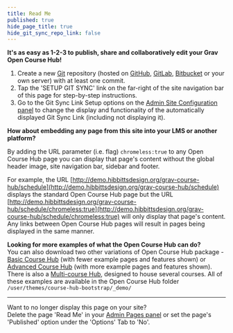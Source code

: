 ```yaml
---
title: Read Me
published: true
hide_page_title: true
hide_git_sync_repo_link: false
---
```


**It's as easy as 1-2-3 to publish, share and collaboratively edit your Grav Open Course Hub!**

1. Create a new [Git](https://git-scm.com/) repository (hosted on [GitHub](https://github.com/), [GitLab](https://about.gitlab.com/), [Bitbucket](https://bitbucket.org/) or your own server) with at least one commit.
2. Tap the 'SETUP GIT SYNC' link on the far-right of the site navigation bar of this page for step-by-step instructions.
3. Go to the Git Sync Link Setup options on the [Admin Site Configuration panel](../../admin/config/site) to change the display and functionality of the automatically displayed Git Sync Link (including not displaying it).

**How about embedding any page from this site into your LMS or another platform?**  

By adding the URL parameter (i.e. flag) `chromeless:true` to any Open Course Hub page you can display that page's content without the global header image, site navigation bar, sidebar and footer.  

For example, the URL [http://demo.hibbittsdesign.org/grav-course-hub/schedule](http://demo.hibbittsdesign.org/grav-course-hub/schedule) displays the standard Open Course Hub page but the URL [http://demo.hibbittsdesign.org/grav-course-hub/schedule/chromeless:true](http://demo.hibbittsdesign.org/grav-course-hub/schedule/chromeless:true) will only display that page's content. Any links between Open Course Hub pages will result in pages being displayed in the same manner.

**Looking for more examples of what the Open Course Hub can do?**  
You can also download two other variations of Open Course Hub package - [Basic Course Hub](http://hibbittsdesign.org/blog/downloads/grav-skeleton-course-hub-site-basic.zip) (with fewer example pages and features shown) or [Advanced Course Hub](http://hibbittsdesign.org/blog/downloads/grav-skeleton-course-hub-site-advanced.zip) (with more example pages and features shown). There is also a [Multi-course Hub](http://learn.hibbittsdesign.org/coursehub/multi-course-hubs), designed to house several courses. All of these examples are available in the Open Course Hub folder `/user/themes/course-hub-bootstrap/_demo/`

<hr>

Want to no longer display this page on your site?  
Delete the page 'Read Me' in your [Admin Pages panel](../../admin/pages) or set the page's 'Published' option under the 'Options' Tab to 'No'.
